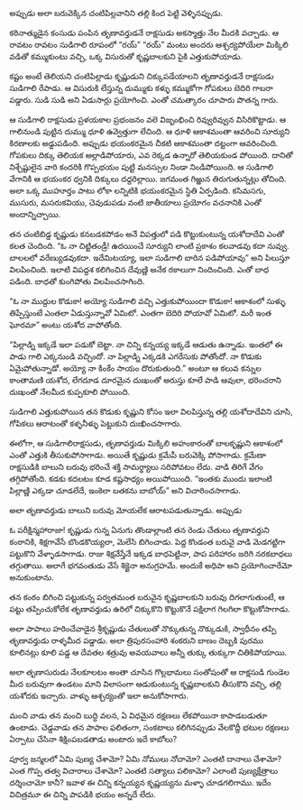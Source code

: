 ﻿అప్పుడు అలా బరువెక్కిన చంటిపిల్లవానిని తల్లి కింద పెట్టి వెళ్ళినప్పుడు. 

కఠినాత్ముడైన కంసుడు పంపిన తృణావర్తుడనే రాక్షసుడు అకస్మాత్తు నేల మీదకి వచ్చాడు. ఆ రావటం రావటం సుడిగాలి రూపంలో “రయ్” “రయ్” మంటు అందరు ఆశ్చర్యపోయేలా మిక్కిలి వడితో కమ్ముకుంటు వచ్చి, ఒక్క విసురుతో కృష్ణబాలకుని పైకి ఎత్తుకుపోయాడు. 

కష్టం అంటే తెలియని చంటిపిల్లాడు కృష్ణుడుని చిక్కుపడేయాలని తృణావర్తుడనే రాక్షసుడు సుడిగాలి రేపాడు. ఆ విసురుకి లేస్తున్న దుమ్ముకు కళ్ళు కమ్ముకోగా గోపకులు బెదిరి గాబరా పడ్డారు.
సుడి సుడి అని ఏడుసార్లు ప్రయోగించి. ఎంతో చమత్కారం చూపారు పొతన్న గారు. 

ఆ సుడిగాలి రాక్షసుడు ప్రళయకాల ప్రభంజనం వలె విజృంభించి రివ్వురివ్వున విసిరికొట్టాడు. ఆ గాలినుండి పుట్టిన దుమ్ము ధూళి ఉవ్వెత్తుగా లేచింది. ఆ ధూళి ఆకాశమంతా ఆవరించి సూర్యుని కిరణాలకు అడ్డుపడింది. అప్పుడు భయంకరమైన చీకటి ఆకాశమంతా దట్టంగా ఆవరించింది. గోపకులు దిక్కు తెలియక అల్లాడిపోయారు, ఎవ రెక్కడ ఉన్నారో తెలియకుండ పోయింది. దానితో నిశ్చేష్టులైన వారి కందరికి గొప్పభయం పుట్టి మనస్సుల నిండా నిండిపోయింది. ఆ సుడిగాలి వేగానికి ఆ భయంకర ధ్వనికి దిక్కులు దద్దరిల్లాయి. జగమంత గిఱ్ఱున తిరుగుతున్నట్లు తోచింది. అలా ఒక్క ముహూర్తం పాటు లోకా లన్నిటికి భయంకరమైన స్థితి ఏర్పడింది. 
కసిమసగు, ముసురు, మసరుకవియు, చెవుడుపడు వంటి జాతీయాలు ప్రయోగం వచనానికి ఎంతో అందాన్నిచ్చాయి. 

తన చంటిబిడ్డ కృష్ణుడు కనబడకపోడం అనే విపత్తులో పడి కొట్టుకుంటున్న యశోదాదేవి ఎంతో కలత చెందింది. “ఓ నా చిట్టితండ్రీ! ఉదయించే సూర్యుని లాంటి ప్రకాశం కలవాడవు కదా నువ్వు. బాలలలో వరేణ్యుడవుకదా. ఇదేమిటయ్యా, ఇలా సుడిగాలి బారిన పడిపోయావు” అని పిలుస్తూ విలపించింది. ఇలాటి విపద్దశ కలిగించిన దేవుణ్ణి అనేక రకాలుగా నిందించింది. ఎఁతో బాధ పడింది. బాధతో కుంగిపోతు విలపించసాగింది. 

“ఓ నా ముద్దుల కొడుకా! అయ్యో సుడిగాలి వచ్చి ఎత్తుకుపోయిందా కొడుకా! ఆకాశంలో సుళ్ళు తిప్పేస్తుంటే ఎంతలా ఏడుస్తున్నావో ఏమిటో. ఎంతగా బెదిరి పోయావో ఏమిటో. మరీ ఇంత ఘోరమా” అంటు యశోద వాపోతోంది. 

“పిల్లాడ్ని ఇక్కడే ఇలా పడుకో బెట్టా. నా చిన్ని కన్నయ్య ఇక్కడే ఆడుతు ఉన్నాడు. ఇంతలో ఈ పాడు గాలి ఎక్కనుండి వచ్చిందో. నా పిల్లాడ్ని ఎక్కడకి ఎగరేసుకు పోతోందో. నా కొడుకు ఏమైపోతున్నాడో. అయ్యో నా కింకేం సాయం దొరుకుతుంది.” అంటూ ఆ కలువ కన్నుల కాంతామణి యశోద, లేగదూడ దూరమైన దుఃఖంతో అరుస్తు కూలే పాడి ఆవులా, భరించరాని దుఃఖంతో నేలమీద కుప్పకూలి పోయింది. 

సుడిగాలి ఎత్తుకుపోయిన తన కొడుకు కృష్ణుని కోసం ఇలా విలపిస్తున్న తల్లి యశోదాదేవిని చూసి, గోపికలు ఆరాటంతో కళ్ళనీళ్ళు పెట్టుకుని దుఃఖించసాగారు. 

ఈలోగా, ఆ సుడిగాలిరాక్షసుడు, తృణావర్తుడు మిక్కిలి అహంకారంతో బాలకృష్ణుని ఆకాశంలో ఎంతో ఎత్తుకి తీసుకుపోసాగాడు. అయితే కృష్ణుడు క్రమేపీ బరువెక్కి పోసాగాడు. క్రమేణా రాక్షసుడికి బాలుని బరువు భరించే శక్తి సామర్థ్యాలు సరిపోవటం లేదు. వాడి తిరిగే వేగం తగ్గిపోతోంది. కడకు కదలటం కూడ కష్టసాధ్యం అయిపోయింది. “ఇంతకు ముందు ఇలాంటి పిల్లాణ్ణి ఎక్కడా చూడలేదే, ఇంకెలా బతకను బాబోయ్” అని విచారించసాగాడు. 

అలా తృణావర్తుడు బాలుని బరువు మోయలేక ఆరాటపడుతున్నాడు. అప్పుడు 

ఓ పరీక్షిన్మహారాజా! కృష్ణుడు గున్న ఏనుగు తొండాల్లాంటి తన రెండు చేతులు తృణావర్తుని కంఠానికి, శిక్షగావేసే బొండకొయ్యలా, మెలేసి బిగించాడు. పెద్ద కొండంత బరువై వాడి మెడగట్టిగా పట్టుకొని వేళ్ళాడసాగాడు.
రాజు శిక్షవేస్తేనే ఇక్కడ బాధపెట్టినా, పాప పరిహారం జరిగి నరకబాధలు తగ్గుతాయి. అలాగే భగవంతుడు వేసే శిక్షైనా అనుగ్రహమే. అందుకే అధిపా అని ప్రయోగించారేమో అనుకుంటాను. 

తన కంఠం బిగించి పట్టుకున్న పర్వతమంత బరువైన కృష్ణబాలకుని బరువు దిగలాగుతుంటే, ఆ పట్టు తప్పించుకోలేక తృణావర్తుడు ఉరిలో చిక్కుకొని కొట్టుకొనే పక్షిలాగ గిలగిలా కొట్టుకోసాగాడు. 

అలా పాపాలు హరించేవాడైన శ్రీకృష్ణుడు చేతులుతో నొక్కుతున్న నొక్కుడుకి, స్వాధీనం తప్పి తృణావర్తుడు రాళ్ళమీద పడ్డాడు. అలా త్రిపురసంహారి శంకరుని బాణం దెబ్బకి పురము కూలినట్లు కూలి పడ్డ ఆ దేవతల శత్రువు అవయవాలు అన్నీ తుక్కు తుక్కుగా చితికిపోయాయి. 

అలా తృణాసురుడు నేలకూలటం అంతా చూసిన గొల్లభామలు సంతోషంతో ఆ రాక్షసుడి గుండెల మీద బరువుగా ఉండటం మాని విలాసంగా ఆడుకుంటున్న కృష్ణబాలకుని తీసుకొని వచ్చి, తల్లి యశోదకు ఇచ్చారు. వాళ్ళు ఆశ్చర్యంతో ఇలా అనుకోసాగారు. 

మంచి వాడు తన మంచి బుద్ధి వలన, ఏ విధమైన రక్షణలు లేకపోయినా కాపాడబడుతూ ఉంటాడు. చెడ్డవాడు తన పాపాల ఫలితంగా, సంకటాలు కలిగినప్పుడు వేలకొద్దీ భటుల రక్షణలు ఏర్పాటు చేసినా శిక్షింపబడతాడు అంటారు ఇదే కాబోలు? 

పూర్వ జన్మలలో ఏమి పుణ్య చేశామో? ఏమి నోములు నోచామో? ఎంతటి దానాలు చేశామో? ఎంత గొప్ప తత్వ విచారాలు చేశామో? ఎంతటి సత్యాలు పలికామో? ఎలాంటి పుణ్యక్షేత్రాలు దర్శించామో కానీ? ఇవాళ ఈ చిన్ని కన్నయ్యన కృష్ణయ్యను మళ్ళా చూడగలిగాము. ఇదేం విచిత్రమూ ఈ చిన్ని పాపడికి భయం అన్నదే లేదు. 

